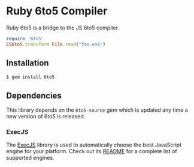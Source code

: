# Ruby 6to5 Compiler

Ruby 6to5 is a bridge to the JS 6to5 compiler.

``` ruby
require '6to5'
ES6to5.transform File.read("foo.es6")
```

## Installation

``` sh
$ gem install 6to5
```

## Dependencies

This library depends on the `6to5-source` gem which is updated any time a new version of 6to5 is released.

### ExecJS

The [ExecJS](https://github.com/sstephenson/execjs) library is used to automatically choose the best JavaScript engine for your platform. Check out its [README](https://github.com/sstephenson/execjs/blob/master/README.md) for a complete list of supported engines.
